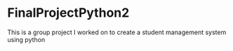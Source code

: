 # FinalProjectPython2
This is a group project I worked on to create a student management system using python
